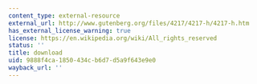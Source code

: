 ```yaml
---
content_type: external-resource
external_url: http://www.gutenberg.org/files/4217/4217-h/4217-h.htm
has_external_license_warning: true
license: https://en.wikipedia.org/wiki/All_rights_reserved
status: ''
title: download
uid: 9888f4ca-1850-434c-b6d7-d5a9f643e9e0
wayback_url: ''
---
```

